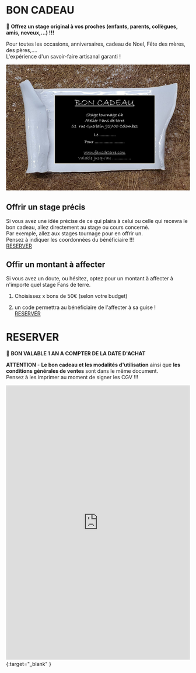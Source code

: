 # BON CADEAU  

🎁 **Offrez un stage original à vos proches (enfants, parents, collègues, amis, neveux,…) !!!**  

Pour toutes les occasions, anniversaires, cadeau de Noel, Fête des mères, des pères,….  
L'expérience d'un savoir-faire artisanal garanti !

<img src="/images/carte cadeau-ceramique-fansdeterre-raku-paris-600 410.png" class="image-horiz">

## Offrir un stage précis
Si vous avez une idée précise de ce qui plaira à celui ou celle qui recevra le bon cadeau, allez directement au stage ou cours concerné.   
Par exemple, allez aux stages tournage pour en offrir un.      
Pensez à indiquer les coordonnées du bénéficiaire !!!   
[RESERVER](https://Fansdeterre.as.me/)   


## Offir un montant à affecter 
Si vous avez un doute, ou hésitez, optez pour un montant à affecter à n'importe quel stage Fans de terre.   
  
1. Choisissez x bons de 50€ (selon votre budget)     

2. un code permettra au bénéficiaire de l'affecter à sa guise !    
[RESERVER](https://app.acuityscheduling.com/catalog.php?owner=35942538&action=addCart&clear=1&id=1994579)  
     


# RESERVER   
🎁 **BON VALABLE 1 AN A COMPTER DE LA DATE D'ACHAT**   

**ATTENTION** - **Le bon cadeau et les modalités d'utilisation** ainsi que **les conditions générales de ventes** sont dans le même document.  
Pensez à les imprimer au moment de signer les CGV !!!    
<iframe id="haWidget" allowtransparency="true" scrolling="auto" src="https://www.helloasso.com/associations/fans-de-terre/evenements/bon-cadeau-2023-2024/widget" style="width: 100%; height: 750px; border: none;"></iframe>{:target="_blank" }  
